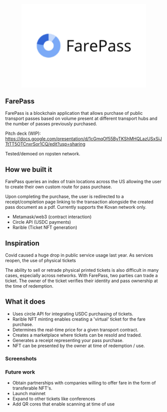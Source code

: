 <p align='center'>
    <img src='./img/farepass_3_2.png' width=400>
</p>

## FarePass

FarePass is a blockchain application that allows purchase of public transport passes based on volume present at different transport hubs and the number of passes previously purchased.

Pitch deck (WIP): https://docs.google.com/presentation/d/1cGmqOf55ByTKShMHQLazUSxSiJTtTT5OTCnxrSor1CQ/edit?usp=sharing

Tested/demoed on ropsten network.

## How we built it

FarePass queries an index of train locations across the US allowing the user to create their own custom route for pass purchase.

Upon completing the purchase, the user is redirected to a receipt/completion page linking to the transaction alongside the created pass document as a pdf. Currently supports the Kovan network only.

- Metamask/web3 (contract interaction)
- Circle API (USDC payments)
- Rarible (Ticket NFT generation)

## Inspiration

Covid caused a huge drop in public service usage last year. As services reopen, the use of physical tickets

The ability to sell or retrade physical printed tickets is also difficult in many cases, especially across networks. With FarePass, two parties can trade a ticket. The owner of the ticket verifies their identity and pass ownership at the time of redemption.

## What it does

- Uses circle API for integrating USDC purchasing of tickets.
- Rarible NFT minting enables creating a 'virtual' ticket for the fare purchase.
- Determines the real-time price for a given transport contract.
- Creates a marketplace where tickets can be resold and traded.
- Generates a receipt representing your pass purchase.
- NFT can be presented by the owner at time of redemption / use.

### Screenshots

<p align='center'>
</p>

### Future work

- Obtain partnerships with companies willing to offer fare in the form of transferable NFT's.
- Launch mainnet
- Expand to other tickets like conferences
- Add QR cores that enable scanning at time of use

<!--
Demo flow:

TODO:
1. Add lazy mint of ticket at time of purchase.
2. Enable Circle API credit card payment with callback for mint of NFT.


-->
